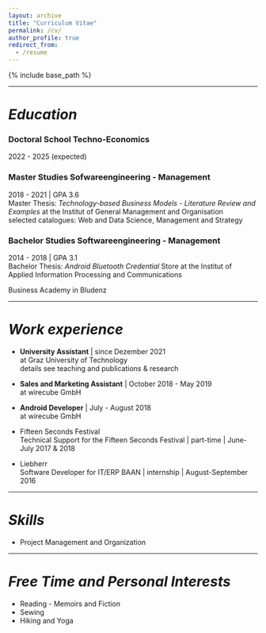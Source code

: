 ```yaml
---
layout: archive
title: "Curriculum Vitae"
permalink: /cv/
author_profile: true
redirect_from:
  - /resume
---
```


{% include base_path %}

---

# *Education*

### Doctoral School Techno-Economics
  2022 - 2025 (expected)

### Master Studies Sofwareengineering - Management
  2018 - 2021 | GPA 3.6 <br />
  Master Thesis: *Technology-based Business Models - Literature Review and Examples* at the Institut of General Management and Organisation <br />
  selected catalogues: Web and Data Science, Management and Strategy

### Bachelor Studies Softwareengineering - Management
  2014 - 2018 | GPA 3.1 <br />
  Bachelor Thesis: *Android Bluetooth Credential* Store at the Institut of Applied Information Processing and Communications


Business Academy in Bludenz

---

# *Work experience*

* **University Assistant** | since Dezember 2021 <br />
   at Graz University of Technology <br />
   details see teaching and publications & research

* **Sales and Marketing Assistant** | October 2018 - May 2019 <br />
  at wirecube GmbH

* **Android Developer** | July - August 2018 <br />
  at wirecube GmbH <br />


* Fifteen Seconds Festival <br />
  Technical Support for the Fifteen Seconds Festival | part-time | June-July 2017 & 2018

* Liebherr <br />
  Software Developer for IT/ERP BAAN | internship | August-September 2016

---

# *Skills*

* Project Management and Organization


---

# *Free Time and Personal Interests*

* Reading - Memoirs and Fiction
* Sewing 
* Hiking and Yoga


<!-- Publications
======
  <ul>{% for post in site.publications %}
    {% include archive-single-cv.html %}
  {% endfor %}</ul> -->
  
<!-- Talks
======
  <ul>{% for post in site.talks %}
    {% include archive-single-talk-cv.html %}
  {% endfor %}</ul> -->
  
<!-- Teaching
======
  <ul>{% for post in site.teaching %}
    {% include archive-single-cv.html %}
  {% endfor %}</ul> -->
  
<!-- Service and leadership
======
* Currently signed in to 43 different slack teams -->

